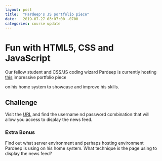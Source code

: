```yaml
---
layout: post
title:  "Pardeep's JS portfolio piece"
date:   2019-07-27 03:07:00 -0700
categories: course update
---
```


# Fun with HTML5, CSS and JavaScript

Our fellow student and CSS/JS coding wizard Pardeep is currently hosting [this](http://107.208.190.78) impressive portfolio piece

on his home system to showcase and improve his skills.

## Challenge

Visit the [URL](http://107.208.190.78) and find the username nd password combination that will allow you access to display the news feed.

### Extra Bonus

Find out what server environment and perhaps hosting environment Pardeep is using on his home system. What technique is the page using to display the news feed?
